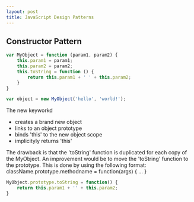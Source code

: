 ```yaml
---
layout: post
title: JavaScript Design Patterns
---
```


## Constructor Pattern

``` javascript
var MyObject = function (param1, param2) {
    this.param1 = param1;
    this.param2 = param2;
    this.toString = function () {
        return this.param1 + ' ' + this.param2;
    }
}

var object = new MyObject('hello', 'world!');
```

The new keyworkd

* creates a brand new object
* links to an object prototype
* binds 'this' to the new object scope
* implicityly returns 'this'

The drawback is that the 'toString' function is duplicated for each copy of the MyObject.
An improvement would be to move the 'toString' function to the prototype.
This is done by using the following format: 
className.prototype.methodname = function(args) { ... }

``` javascript
MyObject.prototype.toString = function() {
    return this.param1 + '' + this.param2;
}
```
